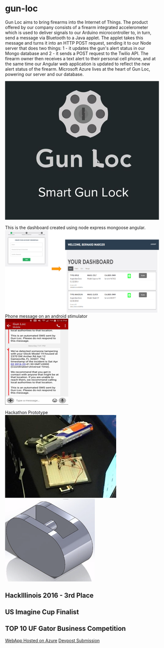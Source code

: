 # gun-loc
Gun Loc aims to bring firearms into the Internet of Things. The product offered by our company consists of a firearm integrated accelerometer which is used to deliver signals to our Arduino microcontroller to, in turn, send a message via Bluetooth to a Java applet. The applet takes this message and turns it into an HTTP POST request, sending it to our Node server that does two things: 1 - it updates the gun's alert status in our Mongo database and 2 - it sends a POST request to the Twilio API. The firearm owner then receives a text alert to their personal cell phone, and at the same time our Angular web application is updated to reflect the new alert status of the firearm. Microsoft Azure lives at the heart of Gun Loc, powering our server and our database. 

![GunLocUF](https://github.com/TiGaI/GunLocUF/blob/master/pictures/homescreen.JPG "HomePage") 

This is the dashboard created using node express mongoose angular.
![GunLocUF](https://github.com/TiGaI/GunLocUF/blob/master/pictures/Dashboard.png "HomePage") 
Phone message on an android stimulator
<br />
![GunLocUF](https://github.com/TiGaI/GunLocUF/blob/master/pictures/Dashboard2.png "HomePage") 

Hackathon Prototype
<br />
![GunLocUF](https://github.com/TiGaI/GunLocUF/blob/master/pictures/proto1.jpg "HomePage")
<br />
![GunLocUF](https://github.com/TiGaI/GunLocUF/blob/master/pictures/proto2.png "HomePage") 

## HackIllinois 2016 - 3rd Place

## US Imagine Cup Finalist

## TOP 10 UF Gator Business Competition

[WebApp Hosted on Azure](http://gun-loc.azurewebsites.net/)
[Devpost Submission](http://devpost.com/software/gun-loc)
